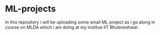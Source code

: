 # ML-projects
In this repository i will be uploading some small ML project as i go along in course on MLDA which i am doing at my institue IIT Bhubneshwar.
